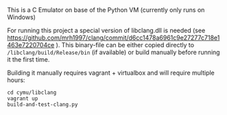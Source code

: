 This is a C Emulator on base of the Python VM (currently only runs on Windows)

For running this project a special version of libclang.dll is needed
(see https://github.com/mrh1997/clang/commit/d6cc1478a6961c9e27277c718e1463e7220704ce ).
This binary-file can be either copied directly to
`` /libclang/build/Release/bin`` (if available) or build manually before
running it the first time.

Building it manually requires vagrant + virtualbox and will require multiple
hours:

    cd cymu/libclang
    vagrant up
    build-and-test-clang.py
